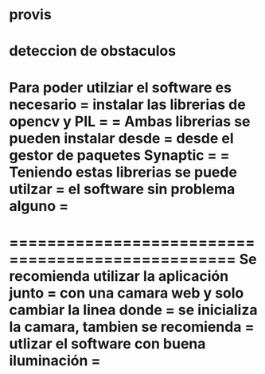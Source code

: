 provis
======

deteccion de obstaculos
==============================================
Para poder utilziar el software es necesario =
instalar las librerias de opencv y PIL       =
                                             = 
Ambas librerias se pueden instalar desde     =
desde el gestor de paquetes Synaptic         =
                                             =
Teniendo estas librerias se puede utilzar    =
el software sin  problema alguno             =
==============================================


==================================================
Se recomienda utilizar la aplicación junto       =
con una camara web y solo cambiar la linea donde =
se inicializa la camara, tambien se recomienda   =
utlizar el software con buena iluminación        =
=================================================